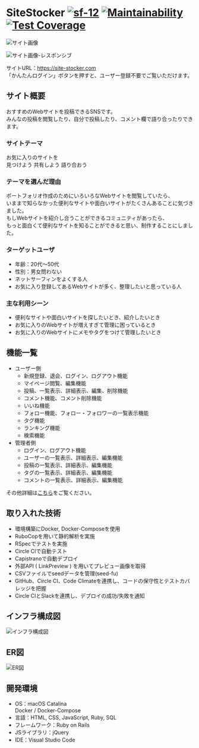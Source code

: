 # SiteStocker [![sf-12](https://circleci.com/gh/sf-12/SiteStocker.svg?style=shield)](https://app.circleci.com/pipelines/github/sf-12/SiteStocker) [![Maintainability](https://api.codeclimate.com/v1/badges/46c8c4a0be7ec7f6a636/maintainability)](https://codeclimate.com/github/sf-12/SiteStocker/maintainability) [![Test Coverage](https://api.codeclimate.com/v1/badges/46c8c4a0be7ec7f6a636/test_coverage)](https://codeclimate.com/github/sf-12/SiteStocker/test_coverage)


![サイト画像](https://user-images.githubusercontent.com/49280097/106329334-97832b00-62c4-11eb-8cd4-73f5a325478e.png)
<br>

![サイト画像-レスポンシブ](https://user-images.githubusercontent.com/49280097/106328658-88e84400-62c3-11eb-9d9b-3e50f664cd1c.png)
<br>

サイトURL：https://site-stocker.com<br>
「かんたんログイン」ボタンを押すと、ユーザー登録不要でご覧いただけます。

## サイト概要
おすすめのWebサイトを投稿できるSNSです。<br>
みんなの投稿を閲覧したり、自分で投稿したり、コメント欄で語り合ったりできます。<br>

### サイトテーマ
お気に入りのサイトを<br>
見つけよう 共有しよう 語り合おう<br>

### テーマを選んだ理由
ポートフォリオ作成のためにいろいろなWebサイトを閲覧していたら、<br>
いままで知らなかった便利なサイトや面白いサイトがたくさんあることに気づきました。<br>
もしWebサイトを紹介し合うことができるコミュニティがあったら、<br>
もっと面白くて便利なサイトを知ることができると思い、制作することにしました。<br>

### ターゲットユーザ
- 年齢：20代〜50代<br>
- 性別：男女問わない<br>
- ネットサーフィンをよくする人<br>
- お気に入り登録してあるWebサイトが多く、整理したいと思っている人<br>

### 主な利用シーン
- 便利なサイトや面白いサイトを探したいとき、紹介したいとき
- お気に入りのWebサイトが増えすぎて管理に困っているとき
- お気に入りのWebサイトにメモやタグをつけて管理したいとき<br>

## 機能一覧
- ユーザー側
  - 新規登録、退会、ログイン、ログアウト機能
  - マイページ閲覧、編集機能
  - 投稿、一覧表示、詳細表示、編集、削除機能
  - コメント機能、コメント削除機能
  - いいね機能
  - フォロー機能、フォロー・フォロワーの一覧表示機能
  - タグ機能
  - ランキング機能
  - 検索機能
- 管理者側
  - ログイン、ログアウト機能
  - ユーザーの一覧表示、詳細表示、編集機能
  - 投稿の一覧表示、詳細表示、編集機能
  - タグの一覧表示、詳細表示、編集機能
  - コメントの一覧表示、詳細表示、編集機能

その他詳細は[こちら](https://docs.google.com/spreadsheets/d/1ZBZLLgjB8m_0iXxOnhGBY6VyVq8xN-p1pnhqeyoahkU/edit?usp=sharing)をご覧ください。<br>

## 取り入れた技術
- 環境構築にDocker, Docker-Composeを使用
- RuboCopを用いて静的解析を実施
- RSpecでテストを実施
- Circle CIで自動テスト
- Capistranoで自動デプロイ
- 外部API ( LinkPreview ) を用いてプレビュー画像を取得
- CSVファイルでseedデータを管理(seed-fu)
- GitHub、Circle CI、Code Climateを連携し、コードの保守性とテストカバレッジを把握
- Circle CIとSlackを連携し、デプロイの成功/失敗を通知

## インフラ構成図
![インフラ構成図](https://user-images.githubusercontent.com/49280097/107325863-dba8d380-6aed-11eb-9155-ac1779cbfdb7.png)
<br>

## ER図
![ER図](https://user-images.githubusercontent.com/49280097/106114389-d913b900-6192-11eb-8132-cb5a117780e8.png)
<br>

## 開発環境
- OS：macOS Catalina<br>
  Docker / Docker-Compose
- 言語：HTML, CSS, JavaScript, Ruby, SQL
- フレームワーク：Ruby on Rails
- JSライブラリ：jQuery
- IDE：Visual Studio Code
